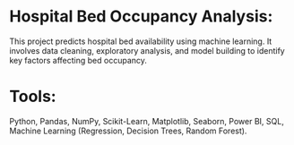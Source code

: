 # Hospital Bed Occupancy Analysis:
This project predicts hospital bed availability using machine learning. It involves data cleaning, exploratory analysis, and model building to identify key factors affecting bed occupancy.
# Tools: 
Python, Pandas, NumPy, Scikit-Learn, Matplotlib, Seaborn, Power BI, SQL, Machine Learning (Regression, Decision Trees, Random Forest).

